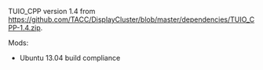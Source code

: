 TUIO_CPP version 1.4 from https://github.com/TACC/DisplayCluster/blob/master/dependencies/TUIO_CPP-1.4.zip.

Mods:
* Ubuntu 13.04 build compliance
